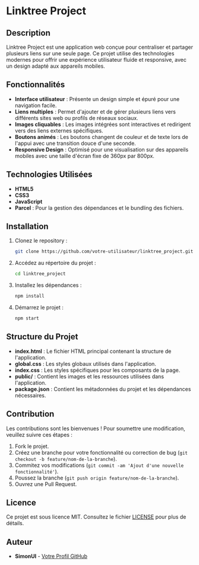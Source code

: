 # Linktree Project

## Description

Linktree Project est une application web conçue pour centraliser et partager plusieurs liens sur une seule page. Ce projet utilise des technologies modernes pour offrir une expérience utilisateur fluide et responsive, avec un design adapté aux appareils mobiles.

## Fonctionnalités

- **Interface utilisateur** : Présente un design simple et épuré pour une navigation facile.
- **Liens multiples** : Permet d'ajouter et de gérer plusieurs liens vers différents sites web ou profils de réseaux sociaux.
- **Images cliquables** : Les images intégrées sont interactives et redirigent vers des liens externes spécifiques.
- **Boutons animés** : Les boutons changent de couleur et de texte lors de l'appui avec une transition douce d'une seconde.
- **Responsive Design** : Optimisé pour une visualisation sur des appareils mobiles avec une taille d'écran fixe de 360px par 800px.

## Technologies Utilisées

- **HTML5**
- **CSS3**
- **JavaScript**
- **Parcel** : Pour la gestion des dépendances et le bundling des fichiers.

## Installation

1. Clonez le repository :
    ```bash
    git clone https://github.com/votre-utilisateur/linktree_project.git
    ```
2. Accédez au répertoire du projet :
    ```bash
    cd linktree_project
    ```
3. Installez les dépendances :
    ```bash
    npm install
    ```
4. Démarrez le projet :
    ```bash
    npm start
    ```

## Structure du Projet

- **index.html** : Le fichier HTML principal contenant la structure de l'application.
- **global.css** : Les styles globaux utilisés dans l'application.
- **index.css** : Les styles spécifiques pour les composants de la page.
- **public/** : Contient les images et les ressources utilisées dans l'application.
- **package.json** : Contient les métadonnées du projet et les dépendances nécessaires.

## Contribution

Les contributions sont les bienvenues ! Pour soumettre une modification, veuillez suivre ces étapes :

1. Fork le projet.
2. Créez une branche pour votre fonctionnalité ou correction de bug (`git checkout -b feature/nom-de-la-branche`).
3. Commitez vos modifications (`git commit -am 'Ajout d'une nouvelle fonctionnalité'`).
4. Poussez la branche (`git push origin feature/nom-de-la-branche`).
5. Ouvrez une Pull Request.

## Licence

Ce projet est sous licence MIT. Consultez le fichier [LICENSE](LICENSE) pour plus de détails.

## Auteur

- **SimonUI** - [Votre Profil GitHub](https://github.com/)
